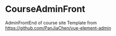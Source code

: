 # CourseAdminFront
AdminFrontEnd of course site
Template from https://github.com/PanJiaChen/vue-element-admin